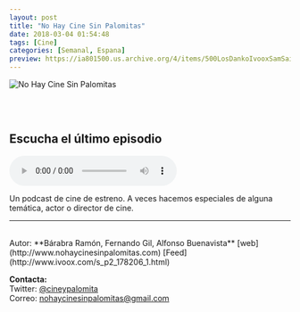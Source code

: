 ```yaml
---
layout: post
title: "No Hay Cine Sin Palomitas"
date: 2018-03-04 01:54:48
tags: [Cine]
categories: [Semanal, Espana]
preview: https://ia801500.us.archive.org/4/items/500LosDankoIvooxSamSaiz/LOGOvertical_300%20NoHayCine%20SinPalomitas.png
---
```


![No Hay Cine Sin Palomitas](https://ia601500.us.archive.org/4/items/500LosDankoIvooxSamSaiz/LOGOvertical_500%20NoHayCine%20SinPalomitas.png)

<br/>
<br/>

## Escucha el último episodio

<!--reproductor-feed=http://www.ivoox.com/podcast-no-hay-cine-sin-palomitas_fg_f1178206_filtro_1.xml-->
<!--reproductor-start-->
<audio id="audio" preload="auto" controls="" src="http://www.ivoox.com/no-hay-cine-sin-palomitas-080-ready_mf_24959248_feed_1.mp3"></audio>
<!--reproductor-end-->

Un podcast de cine de estreno. A veces hacemos especiales de alguna temática, actor o director de cine.  

_ _ _
<br>
Autor: **Bárabra Ramón, Fernando Gil, Alfonso Buenavista**
[web](http://www.nohaycinesinpalomitas.com)  
[Feed](http://www.ivoox.com/s_p2_178206_1.html)  


**Contacta:**  
Twitter: [@cineypalomita](https://twitter.com/cineypalomita)  
Correo: [nohaycinesinpalomitas@gmail.com](mailto:nohaycinesinpalomitas@gmail.com)  

